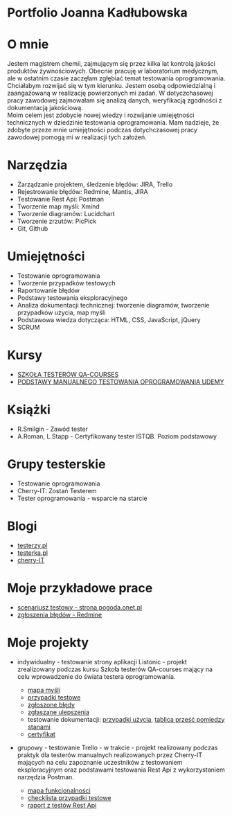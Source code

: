 # Portfolio Joanna Kadłubowska


# O mnie
Jestem magistrem chemii, zajmującym się przez kilka lat kontrolą jakości produktów żywnościowych. 
Obecnie pracuję w laboratorium medycznym, ale w ostatnim czasie zaczęłam zgłębiać temat testowania oprogramowania. Chciałabym rozwijać się w tym kierunku. 
Jestem osobą odpowiedzialną i zaangażowaną w realizację powierzonych mi zadań. 
W dotyczchasowej pracy zawodowej zajmowałam się analizą danych, weryfikacją zgodności z dokumentacją jakościową.  
Moim celem jest zdobycie nowej wiedzy i rozwijanie umiejętności technicznych w dziedzinie testowania oprogramowania.
Mam nadzieje, że zdobyte przeze mnie umiejętności podczas dotychczasowej pracy zawodowej pomogą mi w realizacji tych założeń.

# Narzędzia
* Zarządzanie projektem, śledzenie błędów: JIRA, Trello
* Rejestrowanie błędów: Redmine, Mantis, JIRA
* Testowanie Rest Api: Postman 
* Tworzenie map myśli: Xmind 
* Tworzenie diagramów: Lucidchart
* Tworzenie zrzutów: PicPick
* Git, Github

# Umiejętności
* Testowanie oprogramowania
* Tworzenie przypadków testowych
* Raportowanie błędów
* Podstawy testowania eksploracyjnego
* Analiza dokumentacji technicznej: tworzenie diagramów, tworzenie przypadków użycia, map myśli
* Podstawowa wiedza dotycząca: HTML, CSS, JavaScript, jQuery
* SCRUM

# Kursy
* [SZKOŁA TESTERÓW QA-COURSES](https://qa-courses.com/szkola-testerow)
* [PODSTAWY MANUALNEGO TESTOWANIA OPROGRAMOWANIA UDEMY](https://www.udemy.com/course/kurs-testowania-oprogramowania)

# Książki
* R.Smilgin - Zawód tester
* A.Roman, L.Stapp - Certyfikowany tester ISTQB. Poziom podstawowy

# Grupy testerskie
* Testowanie oprogramowania
* Cherry-IT: Zostań Testerem 
* Tester oprogramowania - wsparcie na starcie

# Blogi
* [testerzy.pl](https://testerzy.pl)
* [testerka.pl](http://testerka.pl)
* [cherry-IT](http://cherry-it.pl)

# Moje przykładowe prace
* [scenariusz testowy - strona pogoda.onet.pl](https://drive.google.com/file/d/1YqkzfenbhWwTTgPo0vOkc093gFkvrcRt/view?usp=sharing)
* [zgłoszenia błędów - Redmine](https://drive.google.com/file/d/11WH6iCMS9F_yxbnxAeU5TG3tnqjKiIMt/view?usp=sharing)

# Moje projekty
* indywidualny - testowanie strony aplikacji Listonic - projekt zrealizowany podczas kursu Szkoła testerów QA-courses  mający na celu wprowadzenie do świata testera  oprogramowania.  

  * [mapa myśli](https://drive.google.com/file/d/1ErDh6D-0bjgnDG2G1yMgghMUEZBNYtYp/view?usp=sharing)
  * [przypadki testowe](https://docs.google.com/spreadsheets/d/1JpYJnRJpIQkXHAnSDGsdZpM-AZk44XDQ/edit?usp=sharing&ouid=101482524898759088533&rtpof=true&sd=true)
  * [zgłoszone błędy](https://drive.google.com/file/d/1prWQQacIIXxLYn-b053iaCZqAKcY1ot1/view?usp=sharing)
  * [zgłaszane ulepszenia](https://drive.google.com/file/d/1tEof8OUIVFvzxLntAEEBZRL0H7k_67e1/view?usp=sharing)
  * testowanie dokumentacji: [przypadki użycia](https://drive.google.com/file/d/1L_Faa_VBc7PJ_dagUuRxsvakwkIa2iLr/view?usp=sharing), [tablica prześć pomiedzy stanami](https://drive.google.com/file/d/1kEXwURxG6SMaP5Y9I7rJeyGPqmr9d9hQ/view?usp=sharing)
  * [certyfikat](https://drive.google.com/file/d/18Bs_CLRwq76ekQNqcyu_TZWPTqHV_4Pe/view?usp=sharing)

* grupowy - testowanie Trello - w trakcie - projekt realizowany podczas praktyk dla testerów manualnych realizowanych przez Cherry-IT mających na celu zapoznanie uczestników z testowaniem eksploracyjnym oraz podstawami testowania Rest Api z wykorzystaniem narzędzia Postman.
 
  * [mapa funkcjonalności](https://drive.google.com/file/d/1rShrquWJavMVFG6sDh60I_11oc1VDZ2Z/view?usp=sharing)
  * [checklista przypadki testowe](https://drive.google.com/file/d/1f8dloKdq9ek5AjipQRGwHWXFHxFz4HUe/view?usp=sharing)
  * [raport z testów Rest Api](https://drive.google.com/file/d/1BcQHNaznTPh2ryF0u3cczPQ_Gwfsimm7/view?usp=sharing)
 

 



